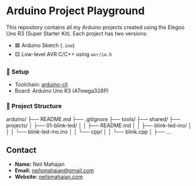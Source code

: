 # Arduino Project Playground

This repository contains all my Arduino projects created using the Elegoo Uno R3 (Super Starter Kit). Each project has two versions:

- 🟦 Arduino Sketch (`.ino`)
- 🟨 Low-level AVR C/C++ using `avr/io.h`

### 🔧 Setup

- Toolchain: [arduino-cli](https://arduino.github.io/arduino-cli)
- Board: Arduino Uno R3 (ATmega328P)

### 📂 Project Structure

arduino/
├── README.md
├── .gitignore
├── tools/
├── shared/
├── projects/
│ ├── 01-blink-led/
│ │ ├── README.md
│ │ ├── blink-led-ino/
│ │ │ └── blink-led-ino.ino
│ │ └── cpp/
│ │ └── blink.cpp
│ ├── ...

## Contact

- **Name:** Neil Mahajan
- **Email:** neilsmahajan@gmail.com
- **Website:** [neilsmahajan.com](https://neilsmahajan.com)
